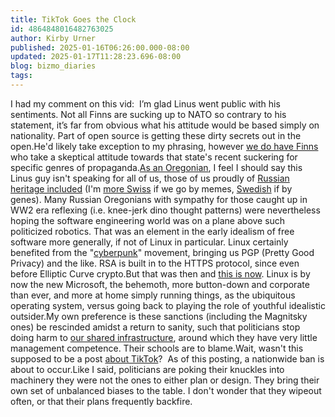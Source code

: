 ```yaml
---
title: TikTok Goes the Clock
id: 4864848016482763025
author: Kirby Urner
published: 2025-01-16T06:26:00.000-08:00
updated: 2025-01-17T11:28:23.696-08:00
blog: bizmo_diaries
tags: 
---
```


I had my comment on this vid:  I’m glad Linus went public with his sentiments. Not all Finns are sucking up to NATO so contrary to his statement, it’s far from obvious what his attitude would be based simply on nationality. Part of open source is getting these dirty secrets out in the open.He'd likely take exception to my phrasing, however [we do have Finns](https://epjdatascience.springeropen.com/articles/10.1140/epjds/s13688-023-00441-2) who take a skeptical attitude towards that state's recent suckering for specific genres of propaganda.[As an Oregonian](https://worldgame.blogspot.com/2025/01/oregon-fever.html), I feel I should say this Linus guy isn't speaking for all of us, those of us proudly of [Russian heritage included](https://mybizmo.blogspot.com/2024/12/merry-xmas-2024.html) (I'm [more Swiss](https://worldgame.blogspot.com/2005/12/whats-urner.html) if we go by memes, [Swedish](https://worldgame.blogspot.com/2015/07/july-4-2015.html) if by genes). Many Russian Oregonians with sympathy for those caught up in WW2 era reflexing (i.e. knee-jerk dino thought patterns) were nevertheless hoping the software engineering world was on a plane above such politicized robotics. That was an element in the early idealism of free software more generally, if not of Linux in particular. Linux certainly benefited from the "[cyberpunk](https://worldgame.blogspot.com/2016/08/digital-islam.html)" movement, bringing us PGP (Pretty Good Privacy) and the like. RSA is built in to the HTTPS protocol, since even before Elliptic Curve crypto.But that was then and [this is now](https://controlroom.blogspot.com/2024/12/zeitgeist-cartoons.html). Linux is by now the new Microsoft, the behemoth, more button-down and corporate than ever, and more at home simply running things, as the ubiquitous operating system, versus going back to playing the role of youthful idealistic outsider.My own preference is these sanctions (including the Magnitsky ones) be rescinded amidst a return to sanity, such that politicians stop doing harm to [our shared infrastructure](https://worldgame.blogspot.com/2022/07/antsy-engineers.html), around which they have very little management competence. Their schools are to blame.Wait, wasn't this supposed to be a post [about TikTok](https://worldgame.blogspot.com/2021/06/tiktok-meets-gst.html)?  As of this posting, a nationwide ban is about to occur.Like I said, politicians are poking their knuckles into machinery they were not the ones to either plan or design. They bring their own set of unbalanced biases to the table. I don't wonder that they wipeout often, or that their plans frequently backfire.